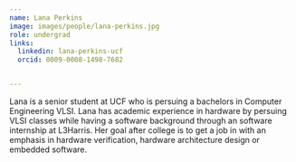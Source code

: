 ```yaml
---
name: Lana Perkins
image: images/people/lana-perkins.jpg
role: undergrad
links:
  linkedin: lana-perkins-ucf
  orcid: 0009-0008-1498-7682


---
```


Lana is a senior student at UCF who is persuing a bachelors in Computer Engineering VLSI. Lana has academic experience in hardware by persuing VLSI
classes while having a software background through an software internship at L3Harris. Her goal after college is to get a job in with an emphasis
in hardware verification, hardware architecture design or embedded software.
